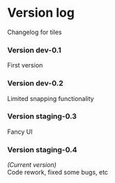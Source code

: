 # Version log 
Changelog for tiles  
  
### Version dev-0.1
First version
### Version dev-0.2
Limited snapping functionality
### Version staging-0.3
Fancy UI  
### Version staging-0.4
*(Current version)*  
Code rework, fixed some bugs, etc
